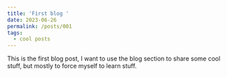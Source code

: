 ```yaml
---
title: 'First blog '
date: 2023-06-26
permalink: /posts/001
tags:
  - cool posts
---
```


This is the first blog post, I want to use the blog section to share some cool stuff, but mostly to force myself to learn stuff.